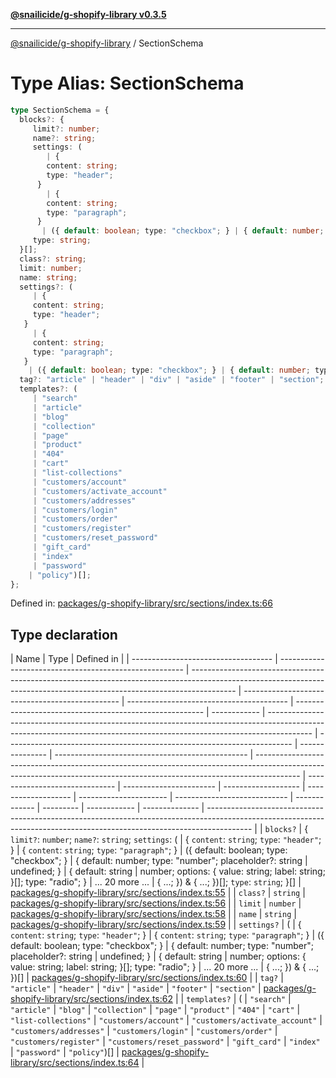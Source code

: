 [**@snailicide/g-shopify-library v0.3.5**](../README.md)

---

[@snailicide/g-shopify-library](../README.md) / SectionSchema

# Type Alias: SectionSchema

```ts
type SectionSchema = {
  blocks?: {
     limit?: number;
     name?: string;
     settings: (
        | {
        content: string;
        type: "header";
      }
        | {
        content: string;
        type: "paragraph";
      }
       | ({ default: boolean; type: "checkbox"; } | { default: number; type: "number"; placeholder?: string | undefined; } | { default: string | number; options: { value: string; label: string; }[]; type: "radio"; } | ... 20 more ... | { ...; }) & { ...; })[];
     type: string;
  }[];
  class?: string;
  limit: number;
  name: string;
  settings?: (
     | {
     content: string;
     type: "header";
   }
     | {
     content: string;
     type: "paragraph";
   }
    | ({ default: boolean; type: "checkbox"; } | { default: number; type: "number"; placeholder?: string | undefined; } | { default: string | number; options: { value: string; label: string; }[]; type: "radio"; } | ... 20 more ... | { ...; }) & { ...; })[];
  tag?: "article" | "header" | "div" | "aside" | "footer" | "section";
  templates?: (
     | "search"
     | "article"
     | "blog"
     | "collection"
     | "page"
     | "product"
     | "404"
     | "cart"
     | "list-collections"
     | "customers/account"
     | "customers/activate_account"
     | "customers/addresses"
     | "customers/login"
     | "customers/order"
     | "customers/register"
     | "customers/reset_password"
     | "gift_card"
     | "index"
     | "password"
    | "policy")[];
};
```

Defined in:
[packages/g-shopify-library/src/sections/index.ts:66](https://github.com/gbtunney/snailicide-monorepo/blob/master/packages/g-shopify-library/src/sections/index.ts#L66)

## Type declaration

| Name                                | Type                                                   | Defined in                                                                                                                                                              |
| ----------------------------------- | ------------------------------------------------------ | ----------------------------------------------------------------------------------------------------------------------------------------------------------------------- | ----------------------------------------------- | ---------------------------------------- | ------------------------------------------------------- | ------------ | ----------------------------------------------------------------------------------------------------------------------------------------------------------------------- | ----------------------------------------------------------------------- | --------------- | ------------------------------------------------ | ----------------------------------------------------------------------------------------------------------------------------------------------------------------------- | ------------------------------ | ----------------------- | ------------------- | ------------------- | ---------------------- | ---------------------------- | ------------- | --------- | ------------ | -------------- | ----------------------------------------------------------------------------------------------------------------------------------------------------------------------- |
| <a id="blocks"></a> `blocks?`       | { `limit?`: `number`; `name?`: `string`; `settings`: ( | { `content`: `string`; `type`: `"header"`; }                                                                                                                            | { `content`: `string`; `type`: `"paragraph"`; } | ({ default: boolean; type: "checkbox"; } | { default: number; type: "number"; placeholder?: string | undefined; } | { default: string                                                                                                                                                       | number; options: { value: string; label: string; }\[]; type: "radio"; } | ... 20 more ... | { ...; }) & { ...; })\[]; `type`: `string`; }\[] | [packages/g-shopify-library/src/sections/index.ts:55](https://github.com/gbtunney/snailicide-monorepo/blob/master/packages/g-shopify-library/src/sections/index.ts#L55) |
| <a id="class"></a> `class?`         | `string`                                               | [packages/g-shopify-library/src/sections/index.ts:56](https://github.com/gbtunney/snailicide-monorepo/blob/master/packages/g-shopify-library/src/sections/index.ts#L56) |
| <a id="limit"></a> `limit`          | `number`                                               | [packages/g-shopify-library/src/sections/index.ts:58](https://github.com/gbtunney/snailicide-monorepo/blob/master/packages/g-shopify-library/src/sections/index.ts#L58) |
| <a id="name"></a> `name`            | `string`                                               | [packages/g-shopify-library/src/sections/index.ts:59](https://github.com/gbtunney/snailicide-monorepo/blob/master/packages/g-shopify-library/src/sections/index.ts#L59) |
| <a id="settings"></a> `settings?`   | (                                                      | { `content`: `string`; `type`: `"header"`; }                                                                                                                            | { `content`: `string`; `type`: `"paragraph"`; } | ({ default: boolean; type: "checkbox"; } | { default: number; type: "number"; placeholder?: string | undefined; } | { default: string                                                                                                                                                       | number; options: { value: string; label: string; }\[]; type: "radio"; } | ... 20 more ... | { ...; }) & { ...; })\[]                         | [packages/g-shopify-library/src/sections/index.ts:60](https://github.com/gbtunney/snailicide-monorepo/blob/master/packages/g-shopify-library/src/sections/index.ts#L60) |
| <a id="tag"></a> `tag?`             | `"article"`                                            | `"header"`                                                                                                                                                              | `"div"`                                         | `"aside"`                                | `"footer"`                                              | `"section"`  | [packages/g-shopify-library/src/sections/index.ts:62](https://github.com/gbtunney/snailicide-monorepo/blob/master/packages/g-shopify-library/src/sections/index.ts#L62) |
| <a id="templates"></a> `templates?` | (                                                      | `"search"`                                                                                                                                                              | `"article"`                                     | `"blog"`                                 | `"collection"`                                          | `"page"`     | `"product"`                                                                                                                                                             | `"404"`                                                                 | `"cart"`        | `"list-collections"`                             | `"customers/account"`                                                                                                                                                   | `"customers/activate_account"` | `"customers/addresses"` | `"customers/login"` | `"customers/order"` | `"customers/register"` | `"customers/reset_password"` | `"gift_card"` | `"index"` | `"password"` | `"policy"`)\[] | [packages/g-shopify-library/src/sections/index.ts:64](https://github.com/gbtunney/snailicide-monorepo/blob/master/packages/g-shopify-library/src/sections/index.ts#L64) |
